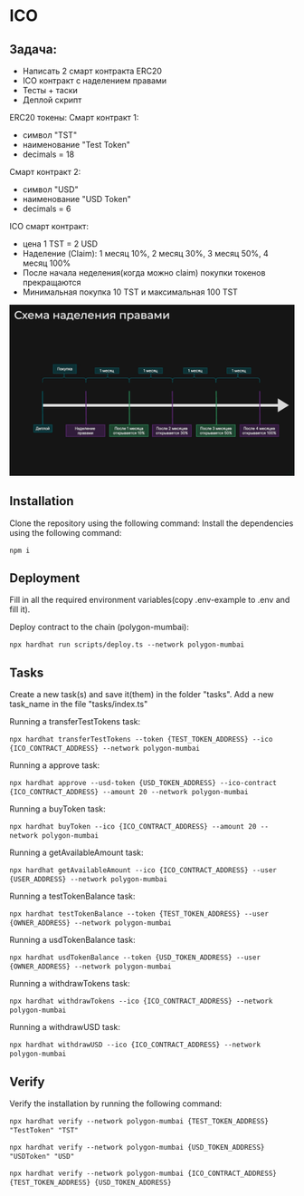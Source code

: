 # ICO

## Задача:
- Написать 2 смарт контракта ERC20
- ICO контракт с наделением правами
- Тесты + таски
- Деплой скрипт

ERC20 токены:
Смарт контракт 1:
- символ "TST"
- наименование "Test Token"
- decimals = 18

Смарт контракт 2:
- символ "USD"
- наименование "USD Token"
- decimals = 6

ICO смарт контракт:

- цена 1 TST = 2 USD
- Наделение (Claim): 1 месяц 10%, 2 месяц 30%, 3 месяц 50%, 4 месяц 100%
- После начала неделения(когда можно claim) покупки токенов прекращаются
- Минимальная покупка 10 TST и максимальная 100 TST

![schema](https://github.com/kot2271/TokenSale/blob/main/schema/schema.jpeg)

## Installation
Clone the repository using the following command:
Install the dependencies using the following command:
```shell
npm i
```

## Deployment

Fill in all the required environment variables(copy .env-example to .env and fill it). 

Deploy contract to the chain (polygon-mumbai):
```shell
npx hardhat run scripts/deploy.ts --network polygon-mumbai
```

## Tasks

Create a new task(s) and save it(them) in the folder "tasks". Add a new task_name in the file "tasks/index.ts"

Running a transferTestTokens task:
```shell
npx hardhat transferTestTokens --token {TEST_TOKEN_ADDRESS} --ico {ICO_CONTRACT_ADDRESS} --network polygon-mumbai
```

Running a approve task:
```shell
npx hardhat approve --usd-token {USD_TOKEN_ADDRESS} --ico-contract {ICO_CONTRACT_ADDRESS} --amount 20 --network polygon-mumbai
```

Running a buyToken task:
```shell
npx hardhat buyToken --ico {ICO_CONTRACT_ADDRESS} --amount 20 --network polygon-mumbai
```

Running a getAvailableAmount task:
```shell
npx hardhat getAvailableAmount --ico {ICO_CONTRACT_ADDRESS} --user {USER_ADDRESS} --network polygon-mumbai
```

Running a testTokenBalance task:
```shell
npx hardhat testTokenBalance --token {TEST_TOKEN_ADDRESS} --user {OWNER_ADDRESS} --network polygon-mumbai
```

Running a usdTokenBalance task:
```shell
npx hardhat usdTokenBalance --token {USD_TOKEN_ADDRESS} --user {OWNER_ADDRESS} --network polygon-mumbai
```

Running a withdrawTokens task:
```shell
npx hardhat withdrawTokens --ico {ICO_CONTRACT_ADDRESS} --network polygon-mumbai
```

Running a withdrawUSD task:
```shell
npx hardhat withdrawUSD --ico {ICO_CONTRACT_ADDRESS} --network polygon-mumbai
```

## Verify

Verify the installation by running the following command:
```shell
npx hardhat verify --network polygon-mumbai {TEST_TOKEN_ADDRESS} "TestToken" "TST"
```

```shell
npx hardhat verify --network polygon-mumbai {USD_TOKEN_ADDRESS} "USDToken" "USD"
```

```shell
npx hardhat verify --network polygon-mumbai {ICO_CONTRACT_ADDRESS} {TEST_TOKEN_ADDRESS} {USD_TOKEN_ADDRESS}
